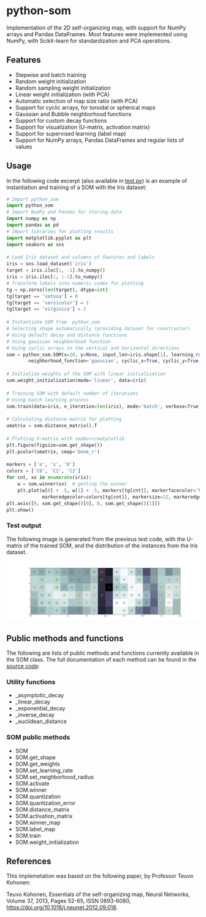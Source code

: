 # python-som

Implementation of the 2D self-organizing map, with support for NumPy arrays and Pandas DataFrames.
Most features were implemented using NumPy, with Scikit-learn for standardization and PCA operations.

## Features

* Stepwise and batch training
* Random weight initialization
* Random sampling weight initialization
* Linear weight initialization (with PCA)
* Automatic selection of map size ratio (with PCA)
* Support for cyclic arrays, for toroidal or spherical maps
* Gaussian and Bubble neighborhood functions
* Support for custom decay functions
* Support for visualization (U-matrix, activation matrix)
* Support for supervised learning (label map)
* Support for NumPy arrays, Pandas DataFrames and regular lists of values

## Usage
In the following code excerpt (also available in [test.py](./test.py)) is an example of instantiation and training of a SOM with the Iris dataset:
```python
# Import python_som
import python_som
# Import NumPy and Pandas for storing data
import numpy as np
import pandas as pd
# Import libraries for plotting results
import matplotlib.pyplot as plt
import seaborn as sns

# Load Iris dataset and columns of features and labels
iris = sns.load_dataset('iris')
target = iris.iloc[:, -1].to_numpy()
iris = iris.iloc[:, :-1].to_numpy()
# Transform labels into numeric codes for plotting
tg = np.zeros(len(target), dtype=int)
tg[target == 'setosa'] = 0
tg[target == 'versicolor'] = 1
tg[target == 'virginica'] = 2

# Instantiate SOM from  python_som
# Selecting shape automatically (providing dataset for constructor)
# Using default decay and distance functions
# Using gaussian neighborhood function
# Using cyclic arrays in the vertical and horizontal directions
som = python_som.SOM(x=20, y=None, input_len=iris.shape[1], learning_rate=0.5, neighborhood_radius=1.0,
        neighborhood_function='gaussian', cyclic_x=True, cyclic_y=True, data=iris)

# Initialize weights of the SOM with linear initialization
som.weight_initialization(mode='linear', data=iris)

# Training SOM with default number of iterations
# Using batch learning process
som.train(data=iris, n_iteration=len(iris), mode='batch', verbose=True)

# Calculating distance matrix for plotting
umatrix = som.distance_matrix().T

# Plotting U-matrix with seaborn/matplotlib
plt.figure(figsize=som.get_shape())
plt.pcolor(umatrix, cmap='bone_r')

markers = ['o', 's', 'D']
colors = ['C0', 'C1', 'C2']
for cnt, xx in enumerate(iris):
    w = som.winner(xx)  # getting the winner
    plt.plot(w[0] + .5, w[1] + .5, markers[tg[cnt]], markerfacecolor='None',
             markeredgecolor=colors[tg[cnt]], markersize=12, markeredgewidth=2)
plt.axis([0, som.get_shape()[0], 0, som.get_shape()[1]])
plt.show()

```

### Test output
The following image is generated from the previous test code, with the U-matrix of the trained SOM, and the distribution of the instances from the Iris dataset.

![Test code output](./test_output_iris.png?raw=true)

## Public methods and functions
The following are lists of public methods and functions currently available in the SOM class. The full documentation of each method can be found in the [source code](./python_som/__init__.py):

### Utility functions
* _asymptotic_decay
* _linear_decay
* _exponential_decay
* _inverse_decay
* _euclidean_distance

### SOM public methods
* SOM
* SOM.get_shape
* SOM.get_weights
* SOM.set_learning_rate
* SOM.set_neighborhood_radius
* SOM.activate
* SOM.winner
* SOM.quantization
* SOM.quantization_error
* SOM.distance_matrix
* SOM.activation_matrix
* SOM.winner_map
* SOM.label_map
* SOM.train
* SOM.weight_initialization

## References
This implemetation was based on the following paper, by Professor Teuvo Kohonen:

Teuvo Kohonen,
Essentials of the self-organizing map,
Neural Networks,
Volume 37,
2013,
Pages 52-65,
ISSN 0893-6080,
https://doi.org/10.1016/j.neunet.2012.09.018.